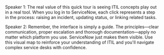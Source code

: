 Speaker 1: The real value of this quick tour is seeing ITIL concepts play out in a real tool. When you log in to ServiceNow, each click represents a step in the process: raising an incident, updating status, or linking related tasks.

Speaker 2: Remember, the interface is simply a guide. The principles—clear communication, proper escalation and thorough documentation—apply no matter which platform you use. ServiceNow just makes them visible. Use this visual map to reinforce your understanding of ITIL and you'll navigate complex service desks with confidence.

